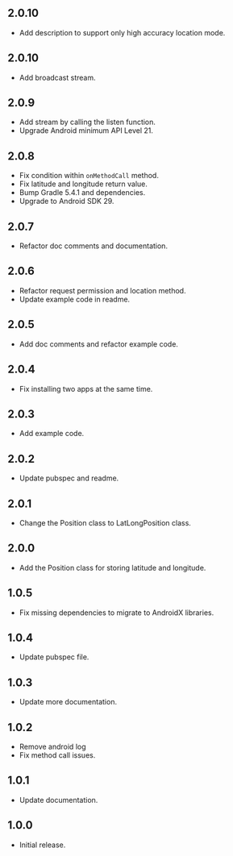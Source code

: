 ## 2.0.10

* Add description to support only high accuracy location mode.

## 2.0.10

* Add broadcast stream.

## 2.0.9

* Add stream by calling the listen function.
* Upgrade Android minimum API Level 21.

## 2.0.8

* Fix condition within `onMethodCall` method.
* Fix latitude and longitude return value.
* Bump Gradle 5.4.1 and dependencies.
* Upgrade to Android SDK 29.

## 2.0.7

* Refactor doc comments and documentation.

## 2.0.6

* Refactor request permission and location method.
* Update example code in readme.

## 2.0.5

* Add doc comments and refactor example code.

## 2.0.4

* Fix installing two apps at the same time.

## 2.0.3

* Add example code.

## 2.0.2

* Update pubspec and readme.

## 2.0.1

* Change the Position class to LatLongPosition class.

## 2.0.0

* Add the Position class for storing latitude and longitude.

## 1.0.5

* Fix missing dependencies to migrate to AndroidX libraries.

## 1.0.4

* Update pubspec file.

## 1.0.3

* Update more documentation.

## 1.0.2

* Remove android log
* Fix method call issues.

## 1.0.1

* Update documentation.


## 1.0.0

* Initial release.
